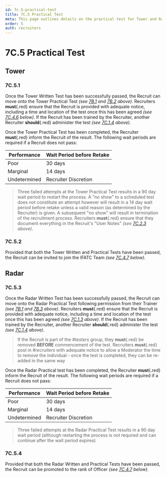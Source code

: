 ```yaml
---
id: 7c.5-practical-test
title: 7C.5 Practical Test
meta: This page outlines details on the practical test for Tower and Radar during the recruitment process.
order: 5
auth: recruiters
---
```


# 7C.5 Practical Test



## Tower

### 7C.5.1

Once the Tower Written Test has been successfully passed, the Recruit can move onto the Tower Practical Test *(see [7B.1](/guide/atc-manual/7b.-testers/7b.1-testing-process#7b.1-testing-process) and [7B.2](/guide/atc-manual/7b.-testers/7b.2-initial-testing#7b.2-initial-testing) above)*. Recruiters **must**{.red} ensure that the Recruit is provided with adequate notice, including a time and location of the test once this has been agreed *(see [7C.4.6](/guide/atc-manual/7c.-recruiters/7c.4-recruiter-admin#7c.4.6) below)*. If the Recruit has been trained by the Recruiter, another Recruiter **should**{.red} administer the test *(see [7C.1.4](/guide/atc-manual/7c.-recruiters/7c.1-overview#7c.1.4) above)*.



Once the Tower Practical Test has been completed, the Recruiter **must**{.red} inform the Recruit of the result. The following wait periods are required if a Recruit does not pass:



| Performance  | Wait Period before Retake |
| ------------ | ------------------------- |
| Poor         | 30 days                   |
| Marginal     | 14 days                   |
| Undetermined | Recruiter Discretion      |

> Three failed attempts at the Tower Practical Test results in a 90 day wait period to restart the process. A "no show" to a scheduled test does not constitute an attempt however will result in a 14 day wait period before retake unless a valid reason (as determined by the Recruiter) is given. A subsequent "no show" will result in termination of the recruitment process. Recruiters **must**{.red} ensure that they document everything in the Recruit's "User Notes" *(see [7C.2.3](/guide/atc-manual/7c.-recruiters/7c.2-recruitment-process-(initial)#7c.2.3) above)*.



### 7C.5.2

Provided that both the Tower Written and Practical Tests have been passed, the Recruit can be invited to join the IFATC Team *(see [7C.4.7](/guide/atc-manual/7c.-recruiters/7c.4-recruiter-admin#7c.4.7) below)*. 



## Radar

### 7C.5.3

Once the Radar Written Test has been successfully passed, the Recruit can move onto the Radar Practical Test following permission from their Trainer *(see [7B.1](/guide/atc-manual/7b.-testers/7b.1-testing-process#7b.1-testing-process) and [7B.3](/guide/atc-manual/7b.-testers/7b.3-radar-testing#7b.3-radar-testing) above)*. Recruiters **must**{.red} ensure that the Recruit is provided with adequate notice, including a time and location of the test once this has been agreed *(see [7C.1.3](/guide/atc-manual/7c.-recruiters/7c.1-overview#7c.1.3) above)*. If the Recruit has been trained by the Recruiter, another Recruiter **should**{.red} administer the test *(see [7C.1.4](/guide/atc-manual/7c.-recruiters/7c.1-overview#7c.1.4) above)*.



> If the Recruit is part of the *#testers* group, they **must**{.red} be removed **BEFORE** commencement of the test. Recruiters **must**{.red} post in *#recruiters* with adequate notice to allow a Moderator the time to remove the individual - once the test is completed, they can be re-added in the same way



Once the Radar Practical test has been completed, the Recruiter **must**{.red} inform the Recruit of the result. The following wait periods are required if a Recruit does not pass:



| Performance  | Wait Period before Retake |
| ------------ | ------------------------- |
| Poor         | 30 days                   |
| Marginal     | 14 days                   |
| Undetermined | Recruiter Discretion      |

> Three failed attempts at the Radar Practical Test results in a 90 day wait period (although restarting the process is not required and can continue after the wait period expires) 



### 7C.5.4

Provided that both the Radar Written and Practical Tests have been passed, the Recruit can be promoted to the rank of Officer  *(see [7C.4.7](/guide/atc-manual/7c.-recruiters/7c.4-recruiter-admin#7c.4.7) below)*.

